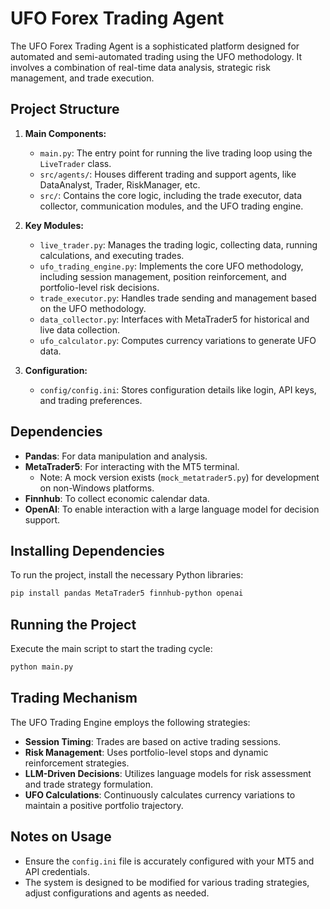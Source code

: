 # UFO Forex Trading Agent

The UFO Forex Trading Agent is a sophisticated platform designed for automated and semi-automated trading using the UFO methodology. It involves a combination of real-time data analysis, strategic risk management, and trade execution.

## Project Structure

1. **Main Components:**
   - `main.py`: The entry point for running the live trading loop using the `LiveTrader` class.
   - `src/agents/`: Houses different trading and support agents, like DataAnalyst, Trader, RiskManager, etc.
   - `src/`: Contains the core logic, including the trade executor, data collector, communication modules, and the UFO trading engine.

2. **Key Modules:**
   - `live_trader.py`: Manages the trading logic, collecting data, running calculations, and executing trades.
   - `ufo_trading_engine.py`: Implements the core UFO methodology, including session management, position reinforcement, and portfolio-level risk decisions.
   - `trade_executor.py`: Handles trade sending and management based on the UFO methodology.
   - `data_collector.py`: Interfaces with MetaTrader5 for historical and live data collection.
   - `ufo_calculator.py`: Computes currency variations to generate UFO data.

3. **Configuration:**
   - `config/config.ini`: Stores configuration details like login, API keys, and trading preferences.

## Dependencies

- **Pandas**: For data manipulation and analysis.
- **MetaTrader5**: For interacting with the MT5 terminal.
  - Note: A mock version exists (`mock_metatrader5.py`) for development on non-Windows platforms.
- **Finnhub**: To collect economic calendar data.
- **OpenAI**: To enable interaction with a large language model for decision support.

## Installing Dependencies

To run the project, install the necessary Python libraries:

```bash
pip install pandas MetaTrader5 finnhub-python openai
```

## Running the Project

Execute the main script to start the trading cycle:

```bash
python main.py
```

## Trading Mechanism

The UFO Trading Engine employs the following strategies:

- **Session Timing**: Trades are based on active trading sessions.
- **Risk Management**: Uses portfolio-level stops and dynamic reinforcement strategies.
- **LLM-Driven Decisions**: Utilizes language models for risk assessment and trade strategy formulation.
- **UFO Calculations**: Continuously calculates currency variations to maintain a positive portfolio trajectory.

## Notes on Usage

- Ensure the `config.ini` file is accurately configured with your MT5 and API credentials.
- The system is designed to be modified for various trading strategies, adjust configurations and agents as needed.

